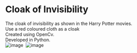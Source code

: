 # Cloak of Invisibility<br>
The cloak of invisibility as shown in the Harry Potter movies.<br>
Use a red coloured cloth as a cloak<br>
Created using OpenCv.<br>
Developed in Python.
<br>
![image](https://user-images.githubusercontent.com/43871371/124586523-2a2b8580-de74-11eb-9345-958a33b6c50c.png) &nbsp;![image](https://user-images.githubusercontent.com/43871371/124586614-462f2700-de74-11eb-8f94-4fc6b007f736.png)



